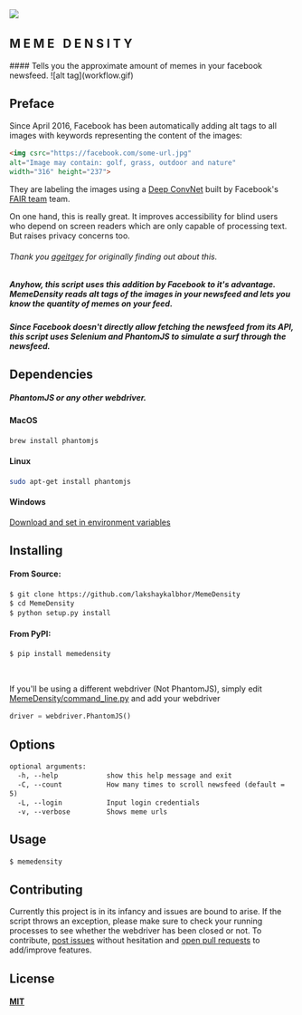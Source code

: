 <img src="https://s29.postimg.org/7e007fahz/grin_face_meme_on_all_the_rage_faces_162044.png" height="550px" />
<h2> M E M E &nbsp; D E N S I T Y </h2>
#### Tells you the approximate amount of memes in your facebook newsfeed.
![alt tag](workflow.gif)

## Preface
Since April 2016, Facebook has been automatically adding alt tags to all images with keywords representing the content of the images:

```html
<img csrc="https://facebook.com/some-url.jpg"
alt="Image may contain: golf, grass, outdoor and nature"
width="316" height="237">
```

They are labeling the images using a [Deep ConvNet](https://medium.com/@ageitgey/machine-learning-is-fun-part-3-deep-learning-and-convolutional-neural-networks-f40359318721#.2zrawvage) built by Facebook's [FAIR team](https://research.fb.com/category/facebook-ai-research-fair/) team.

On one hand, this is really great. It improves accessibility for blind users who depend on screen readers which are only capable of processing text. But raises privacy concerns too.
###### Thank you [ageitgey](https://github.com/ageitgey/show-facebook-computer-vision-tags) for originally finding out about this.

##### Anyhow, this script uses this addition by Facebook to it's advantage. MemeDensity reads alt tags of the images in your newsfeed and lets you know the quantity of memes on your feed. 

##### Since Facebook doesn't directly allow fetching the newsfeed from its API, this script uses Selenium and PhantomJS to simulate a surf through the newsfeed.

## Dependencies

##### PhantomJS or any other webdriver.

#### MacOS
```sh
brew install phantomjs
```
#### Linux
```sh
sudo apt-get install phantomjs
```
#### Windows
[Download and set in environment variables](http://phantomjs.org/)

## Installing

#### From Source:
```sh
$ git clone https://github.com/lakshaykalbhor/MemeDensity
$ cd MemeDensity
$ python setup.py install
```

#### From PyPI:
```sh
$ pip install memedensity
```
<br>

If you'll be using a different webdriver (Not PhantomJS), simply edit [MemeDensity/command_line.py](https://github.com/lakshaykalbhor/MemeDensity/blob/master/MemeDensity/command_line.py) and add your webdriver
```py
driver = webdriver.PhantomJS()
```
## Options
```
optional arguments:
  -h, --help            show this help message and exit
  -C, --count           How many times to scroll newsfeed (default = 5)
  -L, --login           Input login credentials
  -v, --verbose         Shows meme urls
```

## Usage
```sh
$ memedensity
```
## Contributing
Currently this project is in its infancy and issues are bound to arise. If the script throws an exception, please make sure to check your running processes to see whether the webdriver has been closed or not. 
To contribute, [post issues](https://github.com/lakshaykalbhor/MemeDensity/issues) without hesitation and [open pull requests](https://github.com/lakshaykalbhor/MemeDensity/pulls) to add/improve features.

## License 
#### [MIT](https://github.com/lakshaykalbhor/MemeDensity/blob/master/LICENSE)

